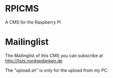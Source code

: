 RPICMS
======

A CMS for the Raspberry Pi

Mailinglist
===========
The Mailinglist of this CMS you can subscribe at http://lists.nordgedanken.de

The "upload.sh" is only for the upload from my PC.
